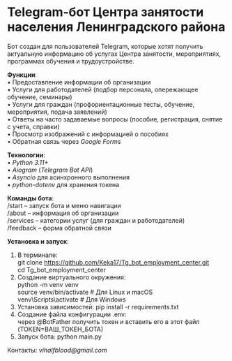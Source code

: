 # Telegram-бот Центра занятости населения Ленинградского района #

Бот создан для пользователей Telegram, которые хотят получить актуальную информацию об 
услугах Центра занятости, мероприятиях, программах обучения и трудоустройстве.


__Функции__:\
• Предоставление информации об организации\
• Услуги для работодателей (подбор персонала, опережающее обучение, семинары)\
• Услуги для граждан (профориентационные тесты, обучение, мероприятия, подача заявлений)\
• Ответы на часто задаваемые вопросы (пособие, регистрация, снятие с учета, справки)\
• Просмотр изображений с информацией о пособиях\
• Обратная связь через _Google Forms_


__Технологии__:\
• _Python 3.11+_\
• _Aiogram_ (_Telegram Bot API_)\
• _Asyncio_ для асинхронного выполнения\
• _python-dotenv_ для хранения токена


__Команды бота__:\
/start – запуск бота и меню навигации\
/about – информация об организации\
/services – категории услуг (для граждан и работодателей)\
/feedback – форма обратной связи


__Установка и запуск__:
1. В терминале:\
   git clone https://github.com/Keka17/Tg_bot_employment_center.git <br>
   cd Tg_bot_employment_center
2. Создание виртуального окружения:\
   python -m venv venv\
  source venv/bin/activate   # Для Linux и macOS\
  venv\Scripts\activate      # Для Windows
3. Установка зависимостей: pip install -r requirements.txt
4. Создание файла конфигурации .env:\
   через @BotFather получить токен и вставить его в этот файл (TOKEN=ВАШ_ТОКЕН_БОТА)
5. Запуск бота: python main.py


Контакты: _vihalfblood@gmail.com_
